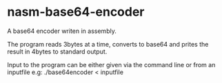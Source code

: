 # nasm-base64-encoder
A base64 encoder writen in assembly.

The program reads 3bytes at a time, converts to base64 and prites the result in 4bytes to standard output.


Input to the program can be either given via the command line or from an inputfile
e.g: ./base64encoder < inputfile